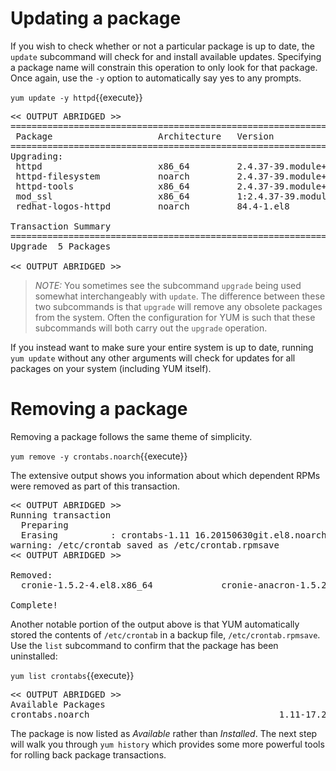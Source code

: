 # Updating a package

If you wish to check whether or not a particular package is up to date, the
`update` subcommand will check for and install available updates. Specifying a
package name will constrain this operation to only look for that package. Once again,
use the `-y` option to automatically say yes to any prompts.

`yum update -y httpd`{{execute}}

<pre class=file>
<< OUTPUT ABRIDGED >>
===========================================================================================================================================
 Package                    Architecture   Version                                          Repository                                Size
===========================================================================================================================================
Upgrading:
 httpd                      x86_64         2.4.37-39.module+el8.4.0+9658+b87b2deb           rhel-8-for-x86_64-appstream-rpms         1.4 M
 httpd-filesystem           noarch         2.4.37-39.module+el8.4.0+9658+b87b2deb           rhel-8-for-x86_64-appstream-rpms          38 k
 httpd-tools                x86_64         2.4.37-39.module+el8.4.0+9658+b87b2deb           rhel-8-for-x86_64-appstream-rpms         106 k
 mod_ssl                    x86_64         1:2.4.37-39.module+el8.4.0+9658+b87b2deb         rhel-8-for-x86_64-appstream-rpms         134 k
 redhat-logos-httpd         noarch         84.4-1.el8                                       rhel-8-for-x86_64-baseos-rpms             29 k

Transaction Summary
===========================================================================================================================================
Upgrade  5 Packages

<< OUTPUT ABRIDGED >>
</pre>

>_NOTE:_ You sometimes see the subcommand `upgrade` being used somewhat interchangeably
with `update`. The difference between these two subcommands is that `upgrade` will
remove any obsolete packages from the system. Often the configuration for YUM
is such that these subcommands will both carry out the `upgrade` operation.  

If you instead want to make sure your entire system is up to date, running
`yum update` without any other arguments will check for updates for all
packages on your system (including YUM itself).

# Removing a package

Removing a package follows the same theme of simplicity.

`yum remove -y crontabs.noarch`{{execute}}

The extensive output shows you information about which dependent RPMs were
removed as part of this transaction.

<pre class=file>
<< OUTPUT ABRIDGED >>
Running transaction
  Preparing
  Erasing          : crontabs-1.11 16.20150630git.el8.noarch
warning: /etc/crontab saved as /etc/crontab.rpmsave
<< OUTPUT ABRIDGED >>

Removed:
  cronie-1.5.2-4.el8.x86_64             cronie-anacron-1.5.2-4.el8.x86_64             crontabs-1.11-16.20150630git.el8.noarch     

Complete!
</pre>

Another notable portion of the output above is that YUM automatically
stored the contents of `/etc/crontab` in a backup file, `/etc/crontab.rpmsave`.
Use the `list` subcommand to confirm that the package has been uninstalled:

`yum list crontabs`{{execute}}

<pre class=file>
<< OUTPUT ABRIDGED >>
Available Packages
crontabs.noarch                                    1.11-17.20190603git.el8  
</pre>

The package is now listed as _Available_ rather than _Installed_. The next
step will walk you through `yum history` which provides some more powerful
tools for rolling back package transactions.
